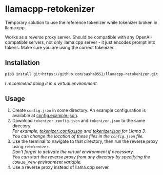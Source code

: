 # llamacpp-retokenizer
Temporary solution to use the reference tokenizer while tokenizer broken in llama.cpp.

Works as a reverse proxy server. Should be compatible with any OpenAI-compatible servers, not only llama.cpp server - it just encodes prompt into tokens. Make sure you are using the correct tokenizer.

## Installation
```sh
pip3 install git+https://github.com/sasha0552/llamacpp-retokenizer.git
```
*I recommend doing it in a virtual environment.*

## Usage
1. Create `config.json` in some directory. An example configuration is available at [config.example.json](config.example.json).
2. Download `tokenizer_config.json` and `tokenizer.json` to the same directory.  
  *For example, [tokenizer_config.json](https://huggingface.co/meta-llama/Meta-Llama-3-8B-Instruct/blob/main/tokenizer_config.json) and [tokenizer.json](https://huggingface.co/meta-llama/Meta-Llama-3-8B-Instruct/blob/main/tokenizer.json) for Llama 3.*  
  *You can change the location of these files in the `config.json` file.*
3. Use the terminal to navigate to that directory, then run the reverse proxy using `retokenizer`.  
  *Don't forget to activate the virtual environment if necessary.*  
  *You can start the reverse proxy from any directory by specifying the `CONFIG_PATH` environment variable.*
4. Use a reverse proxy instead of llama.cpp server.
